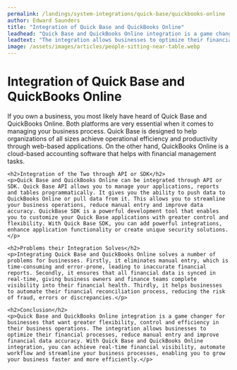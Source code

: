 ```yaml
---
permalink: /landings/system-integrations/quick-base/quickbooks-online
author: Edward Saunders
title: "Integration of Quick Base and QuickBooks Online"
leadhead: "Quick Base and QuickBooks Online integration is a game changer for businesses that want greater flexibility, control and efficiency in their business operations"
leadtext: "The integration allows businesses to optimize their financial processes, reduce manual entry and improve financial data accuracy. With Quick Base and QuickBooks Online integration, you can achieve real-time financial visibility, automate workflow and streamline your business processes, enabling you to grow your business faster and more efficiently."
image: /assets/images/articles/people-sitting-near-table.webp
---
```

<div class="arttext">	<h1>Integration of Quick Base and QuickBooks Online</h1>
	<p>If you own a business, you most likely have heard of Quick Base and QuickBooks Online. Both platforms are very essential when it comes to managing your business process. Quick Base is designed to help organizations of all sizes achieve operational efficiency and productivity through web-based applications. On the other hand, QuickBooks Online is a cloud-based accounting software that helps with financial management tasks.</p>

	<h2>Integration of the Two through API or SDK</h2>
	<p>Quick Base and QuickBooks Online can be integrated through API or SDK. Quick Base API allows you to manage your applications, reports and tables programmatically. It gives you the ability to push data to QuickBooks Online or pull data from it. This allows you to streamline your business operations, reduce manual entry and improve data accuracy. QuickBase SDK is a powerful development tool that enables you to customize your Quick Base applications with greater control and flexibility. With Quick Base SDK, you can add powerful integrations, enhance application functionality or create unique security solutions.</p>

	<h2>Problems their Integration Solves</h2>
	<p>Integrating Quick Base and QuickBooks Online solves a number of problems for businesses. Firstly, it eliminates manual entry, which is time-consuming and error-prone, leading to inaccurate financial reports. Secondly, it ensures that all financial data is synced in real-time, giving business owners and finance teams complete visibility into their financial health. Thirdly, it helps businesses to automate their financial reconciliation process, reducing the risk of fraud, errors or discrepancies.</p>

	<h2>Conclusion</h2>
	<p>Quick Base and QuickBooks Online integration is a game changer for businesses that want greater flexibility, control and efficiency in their business operations. The integration allows businesses to optimize their financial processes, reduce manual entry and improve financial data accuracy. With Quick Base and QuickBooks Online integration, you can achieve real-time financial visibility, automate workflow and streamline your business processes, enabling you to grow your business faster and more efficiently.</p>
</div>